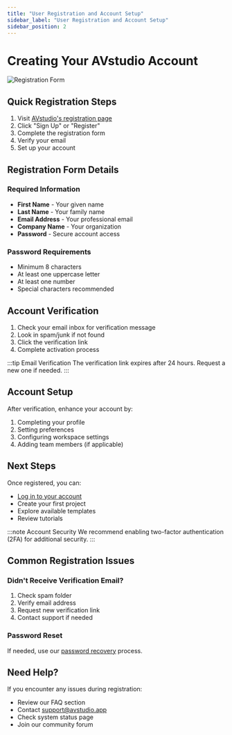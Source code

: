 ```yaml
---
title: "User Registration and Account Setup"
sidebar_label: "User Registration and Account Setup"
sidebar_position: 2
---
```


# Creating Your AVstudio Account

![Registration Form](./img/user-registration-and-account-setup.png)

## Quick Registration Steps

1. Visit [AVstudio's registration page](https://avstudio.app/register)
2. Click "Sign Up" or "Register"
3. Complete the registration form
4. Verify your email
5. Set up your account

## Registration Form Details

### Required Information
- **First Name** - Your given name
- **Last Name** - Your family name
- **Email Address** - Your professional email
- **Company Name** - Your organization
- **Password** - Secure account access

### Password Requirements
- Minimum 8 characters
- At least one uppercase letter
- At least one number
- Special characters recommended

## Account Verification

1. Check your email inbox for verification message
2. Look in spam/junk if not found
3. Click the verification link
4. Complete activation process

:::tip Email Verification
The verification link expires after 24 hours. Request a new one if needed.
:::

## Account Setup

After verification, enhance your account by:
1. Completing your profile
2. Setting preferences
3. Configuring workspace settings
4. Adding team members (if applicable)

## Next Steps

Once registered, you can:
- [Log in to your account](../2-3-accessing-the-application/2-3-accessing-the-application.md)
- Create your first project
- Explore available templates
- Review tutorials

:::note Account Security
We recommend enabling two-factor authentication (2FA) for additional security.
:::

## Common Registration Issues

### Didn't Receive Verification Email?
1. Check spam folder
2. Verify email address
3. Request new verification link
4. Contact support if needed

### Password Reset
If needed, use our [password recovery](../2-4-password-recovery/2-4-password-recovery.md) process.

## Need Help?

If you encounter any issues during registration:
- Review our FAQ section
- Contact support@avstudio.app
- Check system status page
- Join our community forum